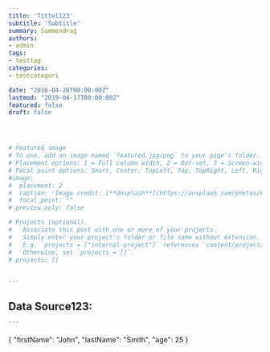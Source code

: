 ```yaml
---
title: 'Tittel123'
subtitle: 'Subtitle'
summary: Sammendrag
authors:
- admin
tags:
- testtag
categories:
- testcategori

date: "2016-04-20T00:00:00Z"
lastmod: "2019-04-17T00:00:00Z"
featured: false
draft: false




# Featured image
# To use, add an image named `featured.jpg/png` to your page's folder.
# Placement options: 1 = Full column width, 2 = Out-set, 3 = Screen-width
# Focal point options: Smart, Center, TopLeft, Top, TopRight, Left, Right, BottomLeft, Bottom, BottomRight
#image:
#  placement: 2
#  caption: 'Image credit: [**Unsplash**](https://unsplash.com/photos/CpkOjOcXdUY)'
#  focal_point: ""
# preview_only: false

# Projects (optional).
#   Associate this post with one or more of your projects.
#   Simply enter your project's folder or file name without extension.
#   E.g. `projects = ["internal-project"]` references `content/project/deep-learning/index.md`.
#   Otherwise, set `projects = []`.
# projects: []


---
```


## Data Source123:

<script src="https://gist.github.com/glennhelgesen/d6ac34b2c55648eb636488ce92173dbc.js"></script>

<style type="text/css"> .gist {width:500px;height:2200px}  .gist .file-data {max-height: 12500px;max-width: 500px;} </style>

<script src="https://gist.github.com/glennhelgesen/d6ac34b2c55648eb636488ce92173dbc.js"></script>

<style type="text/css">
  .gist {
    max-width:1100px;
    max-height:1200px;
  }
  .gist-file
  .gist-data {max-height: 2000;max-width: 1000;}
  .gist .blop-wrapper.data {
    max-height:2200px;
  }
</style>

<script src="https://gist.github.com/glennhelgesen/d6ac34b2c55648eb636488ce92173dbc.js"></script>




	```
{
  "firstName": "John",
  "lastName": "Smith",
  "age": 25
}
```